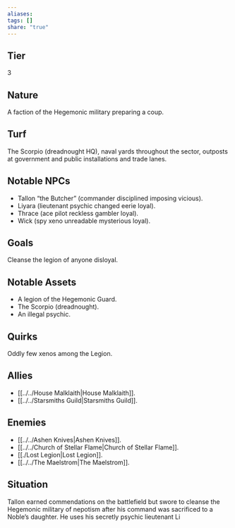 ```yaml
---
aliases: 
tags: []
share: "true"
---
```

## Tier

3

## Nature

A faction of the Hegemonic military preparing a coup.

## Turf

The Scorpio (dreadnought HQ), naval yards throughout the sector, outposts at government and public installations and trade lanes.

## Notable NPCs

- Tallon “the Butcher” (commander disciplined imposing vicious).
- Liyara (lieutenant psychic changed eerie loyal).
- Thrace (ace pilot reckless gambler loyal).
- Wick (spy xeno unreadable mysterious loyal).

## Goals

Cleanse the legion of anyone disloyal.

## Notable Assets

- A legion of the Hegemonic Guard.
- The Scorpio (dreadnought).
- An illegal psychic.


## Quirks

Oddly few xenos among the Legion.

## Allies

- [[../../House Malklaith|House Malklaith]].
- [[../../Starsmiths Guild|Starsmiths Guild]].


## Enemies

- [[../../Ashen Knives|Ashen Knives]].
- [[../../Church of Stellar Flame|Church of Stellar Flame]].
- [[./Lost Legion|Lost Legion]].
- [[../../The Maelstrom|The Maelstrom]].


## Situation

Tallon earned commendations on the battlefield but swore to cleanse the Hegemonic military of nepotism after his command was sacrificed to a Noble’s daughter. He uses his secretly psychic lieutenant Li
